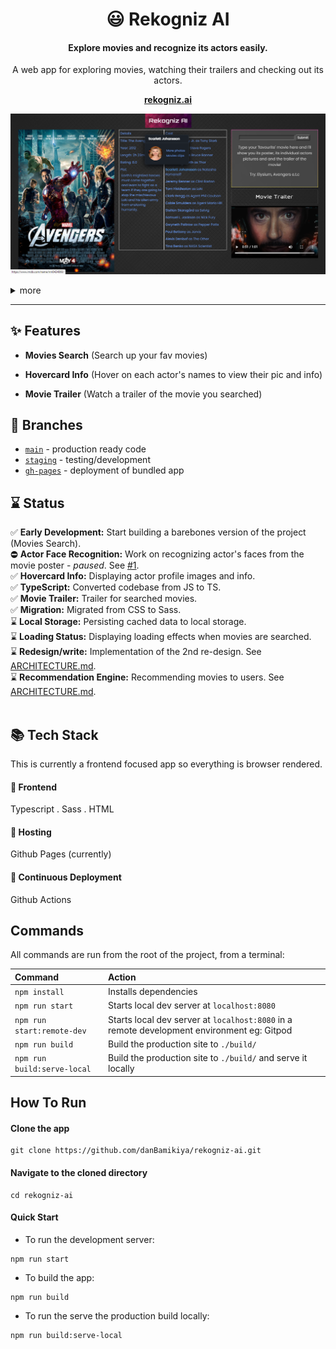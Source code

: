 <h1 id="header" align="center"> 😃 Rekogniz AI</h1>

<h4 align="center">Explore movies and recognize its actors easily.</h4>

<p align="center">A web app for exploring movies, watching their trailers and checking out its actors.</p>

**<p align="center"><a href="danbamikiya.github.io/rekogniz-ai/">rekogniz.ai</a></p>**

<p align="center"><img width="auto" alt="rekogniz-ai-preview" src="./assets/rekogniz-ai-preview-1.png" /></p>

<details>
<summary>more</summary>
<br />
<p align="center"><img width="auto" alt="rekogniz-ai-preview" src="./assets/rekogniz-ai-preview-2.png" /></p>
</details>

---

## ✨ Features

- **Movies Search** (Search up your fav movies)

- **Hovercard Info** (Hover on each actor's names to view their pic and info)

- **Movie Trailer** (Watch a trailer of the movie you searched)

## 🌴 Branches

- [`main`](https://github.com/danBamikiya/rekogniz-ai/tree/main) - production ready code
- [`staging`](https://github.com/danBamikiya/rekogniz-ai/tree/staging) - testing/development
- [`gh-pages`](https://github.com/danBamikiya/rekogniz-ai/tree/gh-pages) - deployment of bundled app

## ⌛ Status

✅ **Early Development:** Start building a barebones version of the project (Movies Search). <br />
⛔︎ **Actor Face Recognition:** Work on recognizing actor's faces from the movie poster - _paused_. See [#1](https://github.com/danBamikiya/rekogniz-ai/issues/1). <br />
✅ **Hovercard Info:** Displaying actor profile images and info. <br />
✅ **TypeScript:** Converted codebase from JS to TS. <br />
✅ **Movie Trailer:** Trailer for searched movies. <br />
✅ **Migration:** Migrated from CSS to Sass. <br />
⌛️ **Local Storage:** Persisting cached data to local storage. <br />
⌛️ **Loading Status:** Displaying loading effects when movies are searched. <br />
⌛️ **Redesign/write:** Implementation of the 2nd re-design. See [ARCHITECTURE.md](https://github.com/danBamikiya/rekogniz-ai/blob/main/ARCHITECTURE.md). <br />
⌛️ **Recommendation Engine:** Recommending movies to users. See [ARCHITECTURE.md](https://github.com/danBamikiya/rekogniz-ai/blob/main/ARCHITECTURE.md). <br /><br />

## 📚 Tech Stack

This is currently a frontend focused app so everything is browser rendered.

#### 🎨 Frontend

Typescript . Sass . HTML

#### 💫 Hosting

Github Pages (currently)

#### 🚀 Continuous Deployment

Github Actions

## Commands

All commands are run from the root of the project, from a terminal:

| Command                     | Action                                                                                     |
| :-------------------------- | :----------------------------------------------------------------------------------------- |
| `npm install`               | Installs dependencies                                                                      |
| `npm run start`             | Starts local dev server at `localhost:8080`                                                |
| `npm run start:remote-dev`  | Starts local dev server at `localhost:8080` in a remote development environment eg: Gitpod |
| `npm run build`             | Build the production site to `./build/`                                                    |
| `npm run build:serve-local` | Build the production site to `./build/` and serve it locally                               |

## How To Run

#### Clone the app

```
git clone https://github.com/danBamikiya/rekogniz-ai.git
```

#### Navigate to the cloned directory

```
cd rekogniz-ai
```

#### Quick Start

- To run the development server:

```
npm run start
```

- To build the app:

```
npm run build
```

- To run the serve the production build locally:

```
npm run build:serve-local
```
